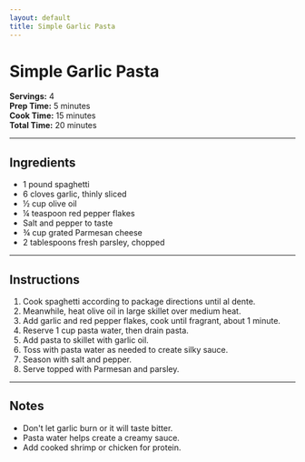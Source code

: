 ```yaml
---
layout: default
title: Simple Garlic Pasta
---
```


# Simple Garlic Pasta

**Servings:** 4  
**Prep Time:** 5 minutes  
**Cook Time:** 15 minutes  
**Total Time:** 20 minutes

---

## Ingredients
- 1 pound spaghetti
- 6 cloves garlic, thinly sliced
- ½ cup olive oil
- ¼ teaspoon red pepper flakes
- Salt and pepper to taste
- ¾ cup grated Parmesan cheese
- 2 tablespoons fresh parsley, chopped

---

## Instructions
1. Cook spaghetti according to package directions until al dente.
2. Meanwhile, heat olive oil in large skillet over medium heat.
3. Add garlic and red pepper flakes, cook until fragrant, about 1 minute.
4. Reserve 1 cup pasta water, then drain pasta.
5. Add pasta to skillet with garlic oil.
6. Toss with pasta water as needed to create silky sauce.
7. Season with salt and pepper.
8. Serve topped with Parmesan and parsley.

---

## Notes
- Don't let garlic burn or it will taste bitter.
- Pasta water helps create a creamy sauce.
- Add cooked shrimp or chicken for protein.